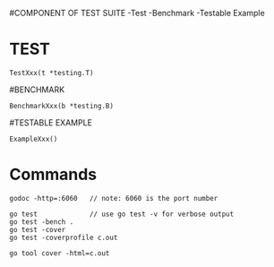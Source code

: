 #COMPONENT OF TEST SUITE
-Test
-Benchmark
-Testable Example

# TEST
```
TestXxx(t *testing.T)
```
#BENCHMARK
```
BenchmarkXxx(b *testing.B)
```
#TESTABLE EXAMPLE
```
ExampleXxx()
```

# Commands

```
godoc -http=:6060   // note: 6060 is the port number

go test             // use go test -v for verbose output
go test -bench .
go test -cover
go test -coverprofile c.out

go tool cover -html=c.out
```








































